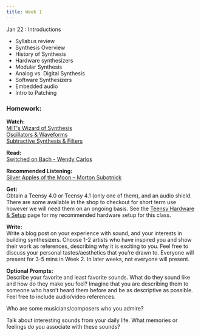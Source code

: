 ```yaml
---
title: Week 1
---
```


Jan 22
: Introductions

- Syllabus review
- Synthesis Overview
- History of Synthesis
- Hardware synthesizers
- Modular Synthesis
- Analog vs. Digital Synthesis
- Software Synthesizers
- Embedded audio
- Intro to Patching

### Homework:

**Watch:**  
[MIT's Wizard of Synthesis](https://www.youtube.com/watch?v=cTCVm-Eo1F0&)  
[Oscillators & Waveforms](https://www.youtube.com/watch?v=qV10Gb-Dvao)  
[Subtractive Synthesis & Filters](https://www.youtube.com/watch?v=In23B9qZhI8)

**Read:**  
[Switched on Bach - Wendy Carlos](https://www.moogmusic.com/media/switched-bach-how-world-met-moog)

**Recommended Listening:**  
[Silver Apples of the Moon – Morton Subotnick](https://www.youtube.com/watch?v=9HoljsO22qA)

**Get:**  
Obtain a Teensy 4.0 or Teensy 4.1 (only one of them), and an audio shield. There are some available in the shop to checkout for short term use however we will need them on an ongoing basis. See the [Teensy Hardware & Setup](https://designingyourvoice.com/TeensyHardware/) page for my recommended hardware setup for this class.

**Write:**  
Write a blog post on your experience with sound, and your interests in building synthesizers. Choose 1-2 artists who have inspired you and show their work as references, describing why it is exciting to you. Feel free to discuss your personal tastes/aesthetics that you’re drawn to. Everyone will present for 3-5 mins in Week 2. In later weeks, not everyone will present.

**Optional Prompts:**  
Describe your favorite and least favorite sounds. What do they sound like and how do they make you feel? Imagine that you are describing them to someone who hasn’t heard them before and be as descriptive as possible. Feel free to include audio/video references.

Who are some musicians/composers who you admire?

Talk about interesting sounds from your daily life. What memories or feelings do you associate with these sounds?
